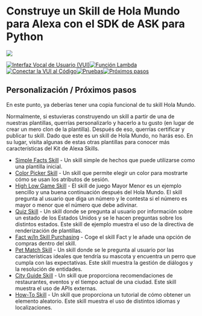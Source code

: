 # Construye un Skill de Hola Mundo para Alexa con el SDK de ASK para Python
<img src="https://m.media-amazon.com/images/G/01/mobile-apps/dex/alexa/alexa-skills-kit/tutorials/quiz-game/header._TTH_.png" />

[![Interfaz Vocal de Usuario (VUI)](https://m.media-amazon.com/images/G/01/mobile-apps/dex/alexa/alexa-skills-kit/tutorials/navigation/1-locked._TTH_.png)](./1-voice-user-interface.md)[![Función Lambda](https://m.media-amazon.com/images/G/01/mobile-apps/dex/alexa/alexa-skills-kit/tutorials/navigation/2-locked._TTH_.png)](./2-lambda-function.md)[![Conectar la VUI al Código](https://m.media-amazon.com/images/G/01/mobile-apps/dex/alexa/alexa-skills-kit/tutorials/navigation/3-locked._TTH_.png)](./3-connect-vui-to-code.md)[![Pruebas](https://m.media-amazon.com/images/G/01/mobile-apps/dex/alexa/alexa-skills-kit/tutorials/navigation/4-locked._TTH_.png)](./4-testing.md)[![Próximos pasos](https://m.media-amazon.com/images/G/01/mobile-apps/dex/alexa/alexa-skills-kit/tutorials/navigation/5-on._TTH_.png)](./5-next-steps.md)

## Personalización / Próximos pasos

En este punto, ya deberías tener una copia funcional de tu skill Hola Mundo.

Normalmente, si estuvieras construyendo un skill a partir de una de nuestras plantillas, querrías personalizarlo y hacerlo a tu gusto (en lugar de crear un mero clon de la plantilla). Después de eso, querrías certificar y publicar tu skill. Dado que este es un skill de Hola Mundo, no harás eso. En su lugar, visita algunas de estas otras plantillas para conocer más características del Kit de Alexa Skills.

* [Simple Facts Skill](https://github.com/alexa/skill-sample-python-fact) - Un skill simple de hechos que puede utilizarse como una plantilla inicial.
* [Color Picker Skill](https://github.com/alexa/skill-sample-python-colorpicker) - Un skill que permite elegir un color para mostrarte cómo se usan los atributos de sesión.
* [High Low Game Skill](https://github.com/alexa/skill-sample-python-highlowgame) - El skill de juego Mayor Menor es un ejemplo sencillo y una buena continuación después del Hola Mundo. El skill pregunta al usuario que diga un número y le contesta si el número es mayor o menor que el número que debe adivinar.
* [Quiz Skill](https://github.com/alexa/skill-sample-python-quiz-game) - Un skill donde se pregunta al usuario por información sobre un estado de los Estados Unidos y se le hacen preguntas sobre los distintos estados. Este skill de ejemplo muestra el uso de la directiva de renderización de plantillas.
* [Fact w/In Skill Purchasing](https://github.com/alexa/skill-sample-python-fact-in-skill-purchases) - Coge el skill Fact y le añade una opción de compras dentro del skill.
* [Pet Match Skill](https://github.com/alexa/skill-sample-python-pet-match) - Un skill donde se le pregunta al usuario por las características ideales que tendría su mascota y encuentra un perro que cumpla con las expectativas. Este skill muestra la gestión de diálogos y la resolución de entidades.
* [City Guide Skill](https://github.com/alexa/skill-sample-python-city-guide) - Un skill que proporciona recomendaciones de restaurantes, eventos y el tiempo actual de una ciudad. Este skill muestra el uso de APIs externas.
* [How-To Skill](https://github.com/alexa/skill-sample-python-how-to) - Un skill que proporciona un tutorial de cómo obtener un elemento aleatorio. Este skill muestra el uso de distintos idiomas y localizaciones.
